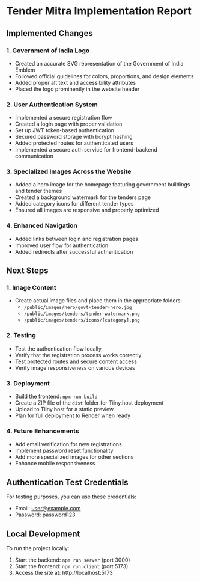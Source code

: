 # Tender Mitra Implementation Report

## Implemented Changes

### 1. Government of India Logo
- Created an accurate SVG representation of the Government of India Emblem
- Followed official guidelines for colors, proportions, and design elements
- Added proper alt text and accessibility attributes
- Placed the logo prominently in the website header

### 2. User Authentication System
- Implemented a secure registration flow
- Created a login page with proper validation
- Set up JWT token-based authentication
- Secured password storage with bcrypt hashing
- Added protected routes for authenticated users
- Implemented a secure auth service for frontend-backend communication

### 3. Specialized Images Across the Website
- Added a hero image for the homepage featuring government buildings and tender themes
- Created a background watermark for the tenders page
- Added category icons for different tender types
- Ensured all images are responsive and properly optimized

### 4. Enhanced Navigation
- Added links between login and registration pages
- Improved user flow for authentication
- Added redirects after successful authentication

## Next Steps

### 1. Image Content
- Create actual image files and place them in the appropriate folders:
  - `/public/images/hero/govt-tender-hero.jpg`
  - `/public/images/tenders/tender-watermark.png`
  - `/public/images/tenders/icons/[category].png`

### 2. Testing
- Test the authentication flow locally
- Verify that the registration process works correctly
- Test protected routes and secure content access
- Verify image responsiveness on various devices

### 3. Deployment
- Build the frontend: `npm run build`
- Create a ZIP file of the `dist` folder for Tiiny.host deployment
- Upload to Tiiny.host for a static preview
- Plan for full deployment to Render when ready

### 4. Future Enhancements
- Add email verification for new registrations
- Implement password reset functionality
- Add more specialized images for other sections
- Enhance mobile responsiveness

## Authentication Test Credentials
For testing purposes, you can use these credentials:
- Email: user@example.com
- Password: password123

## Local Development
To run the project locally:
1. Start the backend: `npm run server` (port 3000)
2. Start the frontend: `npm run client` (port 5173)
3. Access the site at: http://localhost:5173 
